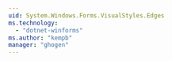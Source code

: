 ```yaml
---
uid: System.Windows.Forms.VisualStyles.Edges
ms.technology: 
  - "dotnet-winforms"
ms.author: "kempb"
manager: "ghogen"
---
```

